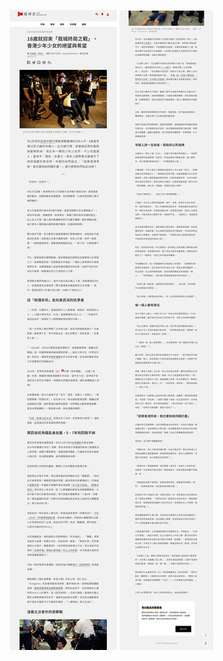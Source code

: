![](https://raw.githubusercontent.com/reporterr/reporter/master/pictures/r1-1.jpg)
![](https://raw.githubusercontent.com/reporterr/reporter/master/pictures/r1-2.jpg)
